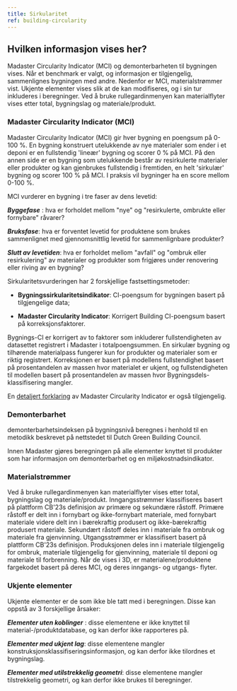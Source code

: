 ```yaml
---
title: Sirkularitet
ref: building-circularity
---
```

## Hvilken informasjon vises her?
Madaster Circularity Indicator (MCI) og demonterbarheten til bygningen vises. Når et benchmark er valgt, og informasjon er tilgjengelig, sammenlignes bygningen med andre. Nedenfor er MCI, materialstrømmer vist. Ukjente elementer vises slik at de kan modifiseres, og i sin tur inkluderes i beregninger. Ved å bruke rullegardinmenyen kan materialflyter vises etter total, bygningslag og materiale/produkt.

### Madaster Circularity Indicator (MCI)
Madaster Circularity Indicator (MCI) gir hver bygning en poengsum på 0-100 %. En bygning konstruert utelukkende av nye materialer som ender i et deponi er en fullstendig 'lineær' bygning og scorer 0 % på MCI. På den annen side er en bygning som utelukkende består av resirkulerte materialer eller produkter og kan gjenbrukes fullstendig i fremtiden, en helt 'sirkulær' bygning og scorer 100 % på MCI. I praksis vil bygninger ha en score mellom 0-100 %.

MCI vurderer en bygning i tre faser av dens levetid:

__*Byggefase*__ : hva er forholdet mellom "nye" og "resirkulerte, ombrukte eller fornybare" råvarer?

__*Bruksfase*__: hva er forventet levetid for produktene som brukes sammenlignet med gjennomsnittlig levetid for sammenlignbare produkter?

__*Slutt av levetiden*__: hva er forholdet mellom "avfall" og "ombruk eller resirkulering" av materialer og produkter som frigjøres under renovering eller riving av en bygning?

Sirkularitetsvurderingen har 2 forskjellige fastsettingsmetoder:

- **Bygningssirkularitetsindikator**: CI-poengsum for bygningen basert på tilgjengelige data;

- **Madaster Circularity Indicator**: Korrigert Building CI-poengsum basert på korreksjonsfaktorer.

Bygnings-CI er korrigert av to faktorer som inkluderer fullstendigheten av datasettet registrert i Madaster i totalpoengsummen. En sirkulær bygning og tilhørende materialpass fungerer kun for produkter og materialer som er riktig registrert. Korreksjonen er basert på modellens fullstendighet basert på prosentandelen av massen hvor materialet er ukjent, og fullstendigheten til modellen basert på prosentandelen av massen hvor Bygningsdels-klassifisering mangler.

En <a href="/files/en/Madaster - Circularity Indicator explained.pdf" target="_blank">detaljert forklaring</a> av Madaster Circularity Indicator er også tilgjengelig.

### Demonterbarhet
demonterbarhetsindeksen på bygningsnivå beregnes i henhold til en metodikk beskrevet på nettstedet til Dutch Green Building Council.

Innen Madaster gjøres beregningen på alle elementer knyttet til produkter som har informasjon om demonterbarhet og en miljøkostnadsindikator.

### Materialstrømmer
Ved å bruke rullegardinmenyen kan materialflyter vises etter total, bygningslag og materiale/produkt. Inngangsstrømmer klassifiseres basert på plattform CB'23s definisjon av primære og sekundære råstoff. Primære råstoff er delt inn i fornybart og ikke-fornybart materiale, med fornybart materiale videre delt inn i bærekraftig produsert og ikke-bærekraftig produsert materiale. Sekundært råstoff deles inn i materiale fra ombruk og materiale fra gjenvinning. Utgangsstrømmer er klassifisert basert på plattform CB'23s definisjon. Produksjonen deles inn i materiale tilgjengelig for ombruk, materiale tilgjengelig for gjenvinning, materiale til deponi og materiale til forbrenning. Når de vises i 3D, er materialene/produktene fargekodet basert på deres MCI, og deres inngangs- og utgangs- flyter.

### Ukjente elementer
Ukjente elementer er de som ikke ble tatt med i beregningen. Disse kan oppstå av 3 forskjellige årsaker:

_**Elementer uten koblinger**_ : disse elementene er ikke knyttet til material-/produktdatabase, og kan derfor ikke rapporteres på.

__*Elementer med ukjent lag*__: disse elementene mangler konstruksjonsklassifiseringsinformasjon, og kan derfor ikke tilordnes et bygningslag.

__*Elementer med utilstrekkelig geometri*__: disse elementene mangler tilstrekkelig geometri, og kan derfor ikke brukes til beregninger.
